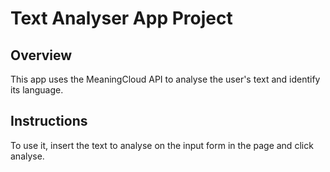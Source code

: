 # Text Analyser App Project

## Overview
This app uses the MeaningCloud API to analyse the user's text and identify its language.

## Instructions
To use it, insert the text to analyse on the input form in the page and click analyse. 

